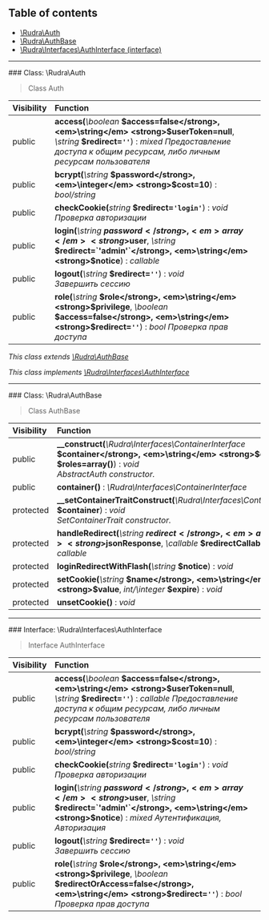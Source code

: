## Table of contents

- [\Rudra\Auth](#class-rudraauth)
- [\Rudra\AuthBase](#class-rudraauthbase)
- [\Rudra\Interfaces\AuthInterface (interface)](#interface-rudrainterfacesauthinterface)

<hr /><a id="class-rudraauth"></a>
### Class: \Rudra\Auth

> Class Auth

| Visibility | Function |
|:-----------|:---------|
| public | <strong>access(</strong><em>\boolean</em> <strong>$access=false</strong>, <em>\string</em> <strong>$userToken=null</strong>, <em>\string</em> <strong>$redirect=`''`</strong>)</strong> : <em>mixed Предоставление доступа к общим ресурсам, либо личным ресурсам пользователя</em> |
| public | <strong>bcrypt(</strong><em>\string</em> <strong>$password</strong>, <em>\integer</em> <strong>$cost=10</strong>)</strong> : <em>bool/string</em> |
| public | <strong>checkCookie(</strong><em>string</em> <strong>$redirect=`'login'`</strong>)</strong> : <em>void</em><br /><em>Проверка авторизации</em> |
| public | <strong>login(</strong><em>\string</em> <strong>$password</strong>, <em>array</em> <strong>$user</strong>, <em>\string</em> <strong>$redirect=`'admin'`</strong>, <em>\string</em> <strong>$notice</strong>)</strong> : <em>callable</em> |
| public | <strong>logout(</strong><em>\string</em> <strong>$redirect=`''`</strong>)</strong> : <em>void</em><br /><em>Завершить сессию</em> |
| public | <strong>role(</strong><em>\string</em> <strong>$role</strong>, <em>\string</em> <strong>$privilege</strong>, <em>\boolean</em> <strong>$access=false</strong>, <em>\string</em> <strong>$redirect=`''`</strong>)</strong> : <em>bool Проверка прав доступа</em> |

*This class extends [\Rudra\AuthBase](#class-rudraauthbase)*

*This class implements [\Rudra\Interfaces\AuthInterface](#interface-rudrainterfacesauthinterface)*

<hr /><a id="class-rudraauthbase"></a>
### Class: \Rudra\AuthBase

> Class AuthBase

| Visibility | Function |
|:-----------|:---------|
| public | <strong>__construct(</strong><em>\Rudra\Interfaces\ContainerInterface</em> <strong>$container</strong>, <em>\string</em> <strong>$env</strong>, <em>array</em> <strong>$roles=array()</strong>)</strong> : <em>void</em><br /><em>AbstractAuth constructor.</em> |
| public | <strong>container()</strong> : <em>\Rudra\Interfaces\ContainerInterface</em> |
| protected | <strong>__setContainerTraitConstruct(</strong><em>\Rudra\Interfaces\ContainerInterface</em> <strong>$container</strong>)</strong> : <em>void</em><br /><em>SetContainerTrait constructor.</em> |
| protected | <strong>handleRedirect(</strong><em>\string</em> <strong>$redirect</strong>, <em>array</em> <strong>$jsonResponse</strong>, <em>\callable</em> <strong>$redirectCallable=null</strong>)</strong> : <em>callable</em> |
| protected | <strong>loginRedirectWithFlash(</strong><em>\string</em> <strong>$notice</strong>)</strong> : <em>void</em> |
| protected | <strong>setCookie(</strong><em>\string</em> <strong>$name</strong>, <em>\string</em> <strong>$value</strong>, <em>int/\integer</em> <strong>$expire</strong>)</strong> : <em>void</em> |
| protected | <strong>unsetCookie()</strong> : <em>void</em> |

<hr /><a id="interface-rudrainterfacesauthinterface"></a>
### Interface: \Rudra\Interfaces\AuthInterface

> Interface AuthInterface

| Visibility | Function |
|:-----------|:---------|
| public | <strong>access(</strong><em>\boolean</em> <strong>$access=false</strong>, <em>\string</em> <strong>$userToken=null</strong>, <em>\string</em> <strong>$redirect=`''`</strong>)</strong> : <em>callable Предоставление доступа к общим ресурсам, либо личным ресурсам пользователя</em> |
| public | <strong>bcrypt(</strong><em>\string</em> <strong>$password</strong>, <em>\integer</em> <strong>$cost=10</strong>)</strong> : <em>bool/string</em> |
| public | <strong>checkCookie(</strong><em>string</em> <strong>$redirect=`'login'`</strong>)</strong> : <em>void</em><br /><em>Проверка авторизации</em> |
| public | <strong>login(</strong><em>\string</em> <strong>$password</strong>, <em>array</em> <strong>$user</strong>, <em>\string</em> <strong>$redirect=`'admin'`</strong>, <em>\string</em> <strong>$notice</strong>)</strong> : <em>mixed Аутентификация, Авторизация</em> |
| public | <strong>logout(</strong><em>\string</em> <strong>$redirect=`''`</strong>)</strong> : <em>void</em><br /><em>Завершить сессию</em> |
| public | <strong>role(</strong><em>\string</em> <strong>$role</strong>, <em>\string</em> <strong>$privilege</strong>, <em>\boolean</em> <strong>$redirectOrAccess=false</strong>, <em>\string</em> <strong>$redirect=`''`</strong>)</strong> : <em>bool Проверка прав доступа</em> |

